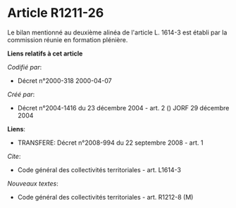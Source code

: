 # Article R1211-26

Le bilan mentionné au deuxième alinéa de l'article L. 1614-3 est établi par la commission réunie en formation plénière.

**Liens relatifs à cet article**

_Codifié par_:

  - Décret n°2000-318 2000-04-07

_Créé par_:

  - Décret n°2004-1416 du 23 décembre 2004 - art. 2 () JORF 29 décembre 2004

**Liens**:

  - TRANSFERE: Décret n°2008-994 du 22 septembre 2008 - art. 1

_Cite_:

  - Code général des collectivités territoriales - art. L1614-3

_Nouveaux textes_:

  - Code général des collectivités territoriales - art. R1212-8 (M)
